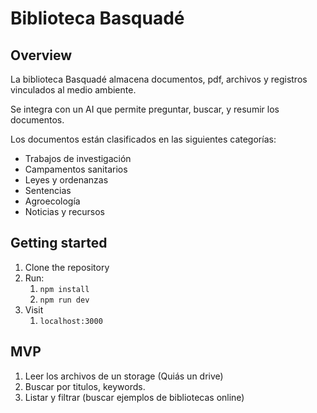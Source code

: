 # Biblioteca Basquadé

## Overview

La biblioteca Basquadé almacena documentos, pdf, archivos y registros vinculados al medio ambiente.

Se integra con un AI que permite preguntar, buscar, y resumir los documentos.

Los documentos están clasificados en las siguientes categorías:

- Trabajos de investigación
- Campamentos sanitarios
- Leyes y ordenanzas
- Sentencias
- Agroecología
- Noticias y recursos


## Getting started

1. Clone the repository
2. Run:
   1. `npm install`
   2. `npm run dev`
3. Visit 
   1. `localhost:3000`

## MVP

1. Leer los archivos de un storage (Quiás un drive)
2. Buscar por titulos, keywords.
3. Listar y filtrar (buscar ejemplos de bibliotecas online)
